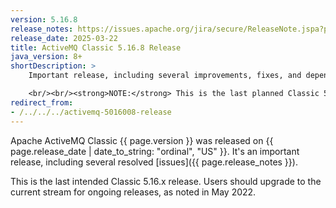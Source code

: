 ```yaml
---
version: 5.16.8
release_notes: https://issues.apache.org/jira/secure/ReleaseNote.jspa?projectId=12311210&version=12353830
release_date: 2025-03-22
title: ActiveMQ Classic 5.16.8 Release
java_version: 8+
shortDescription: >
    Important release, including several improvements, fixes, and dependency updates.

    <br/><br/><strong>NOTE:</strong> This is the last planned Classic 5.16.x release. Users should upgrade to the current stream for ongoing releases.
redirect_from:
- /../../../activemq-5016008-release
---
```

Apache ActiveMQ Classic {{ page.version }} was released on {{ page.release_date | date_to_string: "ordinal", "US" }}. It's an important release, including several resolved [issues]({{ page.release_notes }}).

<div class="alert alert-warning">
This is the last intended Classic 5.16.x release. Users should upgrade to the current stream for ongoing releases, as noted in May 2022.
</div>
